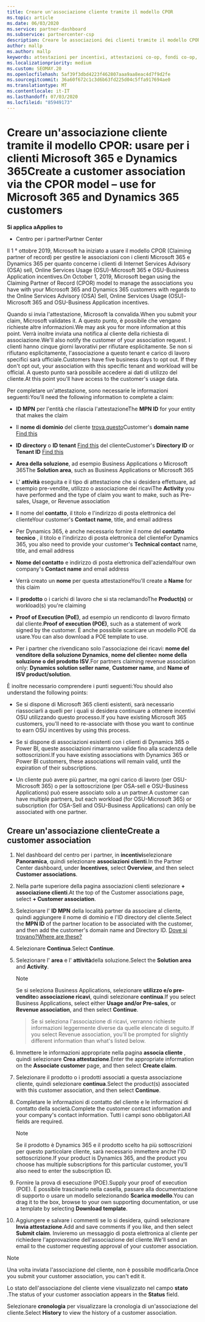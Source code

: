```yaml
---
title: Creare un'associazione cliente tramite il modello CPOR
ms.topic: article
ms.date: 06/03/2020
ms.service: partner-dashboard
ms.subservice: partnercenter-csp
description: Creare le associazioni dei clienti tramite il modello CPOR (Claiming partner of record). Consente di gestire le vendite, l'utilizzo & gli incentivi per i clienti Microsoft 365 e Dynamics 365.
author: mallp
ms.author: mallp
keywords: attestazioni per incentivi, attestazioni co-op, fondi co-op, OSU, OSA, ISV, associazione di ricavi
ms.localizationpriority: medium
ms.custom: SEOMAY.20
ms.openlocfilehash: 5af39f3dbd4223f462807aaa9aa8eac4d7f9d2fe
ms.sourcegitcommit: 36a60f672c1c3d6b63fd225d04c5ffa917694ae0
ms.translationtype: MT
ms.contentlocale: it-IT
ms.lasthandoff: 07/03/2020
ms.locfileid: "85949173"
---
```

# <a name="create-a-customer-association-via-the-cpor-model--use-for-microsoft-365-and-dynamics-365-customers"></a><span data-ttu-id="93641-105">Creare un'associazione cliente tramite il modello CPOR: usare per i clienti Microsoft 365 e Dynamics 365</span><span class="sxs-lookup"><span data-stu-id="93641-105">Create a customer association via the CPOR model – use for Microsoft 365 and Dynamics 365 customers</span></span>

<span data-ttu-id="93641-106">**Si applica a**</span><span class="sxs-lookup"><span data-stu-id="93641-106">**Applies to**</span></span>

- <span data-ttu-id="93641-107">Centro per i partner</span><span class="sxs-lookup"><span data-stu-id="93641-107">Partner Center</span></span>

<span data-ttu-id="93641-108">Il 1 ° ottobre 2019, Microsoft ha iniziato a usare il modello CPOR (Claiming partner of record) per gestire le associazioni con i clienti Microsoft 365 e Dynamics 365 per quanto concerne i clienti di Internet Services Advisory (OSA) sell, Online Services Usage (OSU)-Microsoft 365 e OSU-Business Application incentives.</span><span class="sxs-lookup"><span data-stu-id="93641-108">On October 1, 2019, Microsoft began using the Claiming Partner of Record (CPOR) model to manage the associations you have with your Microsoft 365 and Dynamics 365 customers with regards to the Online Services Advisory (OSA) Sell, Online Services Usage (OSU)-Microsoft 365 and OSU-Business Application incentives.</span></span>

<span data-ttu-id="93641-109">Quando si invia l'attestazione, Microsoft la convalida.</span><span class="sxs-lookup"><span data-stu-id="93641-109">When you submit your claim, Microsoft validates it.</span></span> <span data-ttu-id="93641-110">A questo punto, è possibile che vengano richieste altre informazioni.</span><span class="sxs-lookup"><span data-stu-id="93641-110">We may ask you for more information at this point.</span></span> <span data-ttu-id="93641-111">Verrà inoltre inviata una notifica al cliente della richiesta di associazione.</span><span class="sxs-lookup"><span data-stu-id="93641-111">We'll also notify the customer of your association request.</span></span> <span data-ttu-id="93641-112">I clienti hanno cinque giorni lavorativi per rifiutare esplicitamente. Se non si rifiutano esplicitamente, l'associazione a questo tenant e carico di lavoro specifici sarà ufficiale.</span><span class="sxs-lookup"><span data-stu-id="93641-112">Customers have five business days to opt out. If they don't opt out, your association with this specific tenant and workload will be official.</span></span> <span data-ttu-id="93641-113">A questo punto sarà possibile accedere ai dati di utilizzo del cliente.</span><span class="sxs-lookup"><span data-stu-id="93641-113">At this point you'll have access to the customer's usage data.</span></span> 

<span data-ttu-id="93641-114">Per completare un'attestazione, sono necessarie le informazioni seguenti:</span><span class="sxs-lookup"><span data-stu-id="93641-114">You'll need the following information to complete a claim:</span></span>

- <span data-ttu-id="93641-115">**ID MPN** per l'entità che rilascia l'attestazione</span><span class="sxs-lookup"><span data-stu-id="93641-115">The **MPN ID** for your entity that makes the claim</span></span>

- <span data-ttu-id="93641-116">Il **nome di dominio** del cliente [trova questo](https://docs.microsoft.com/partner-center/find-customer-domain-name)</span><span class="sxs-lookup"><span data-stu-id="93641-116">Customer's **domain name** [Find this](https://docs.microsoft.com/partner-center/find-customer-domain-name)</span></span>

- <span data-ttu-id="93641-117">**ID directory** o **ID tenant** [Find this](https://docs.microsoft.com/partner-center/find-customer-domain-name) del cliente</span><span class="sxs-lookup"><span data-stu-id="93641-117">Customer's **Directory ID** or **Tenant ID** [Find this](https://docs.microsoft.com/partner-center/find-customer-domain-name)</span></span>

- <span data-ttu-id="93641-118">**Area della soluzione**, ad esempio Business Applications o Microsoft 365</span><span class="sxs-lookup"><span data-stu-id="93641-118">The **Solution area**, such as Business Applications or Microsoft 365</span></span>

- <span data-ttu-id="93641-119">L' **attività** eseguita e il tipo di attestazione che si desidera effettuare, ad esempio pre-vendite, utilizzo o associazione dei ricavi</span><span class="sxs-lookup"><span data-stu-id="93641-119">The **Activity** you have performed and the type of claim you want to make, such as Pre-sales, Usage, or Revenue association</span></span>

- <span data-ttu-id="93641-120">Il nome del **contatto**, il titolo e l'indirizzo di posta elettronica del cliente</span><span class="sxs-lookup"><span data-stu-id="93641-120">Your customer's **Contact name**, title, and email address</span></span>

- <span data-ttu-id="93641-121">Per Dynamics 365, è anche necessario fornire il nome del **contatto tecnico** , il titolo e l'indirizzo di posta elettronica del cliente</span><span class="sxs-lookup"><span data-stu-id="93641-121">For Dynamics 365, you also need to provide your customer's **Technical contact** name, title, and email address</span></span>

- <span data-ttu-id="93641-122">**Nome del contatto** e indirizzo di posta elettronica dell'azienda</span><span class="sxs-lookup"><span data-stu-id="93641-122">Your own company's **Contact name** and email address</span></span>

- <span data-ttu-id="93641-123">Verrà creato un **nome** per questa attestazione</span><span class="sxs-lookup"><span data-stu-id="93641-123">You'll create a **Name** for this claim</span></span>

- <span data-ttu-id="93641-124">Il **prodotto** o i carichi di lavoro che si sta reclamando</span><span class="sxs-lookup"><span data-stu-id="93641-124">The **Product(s)** or workload(s) you're claiming</span></span>

- <span data-ttu-id="93641-125">**Proof of Execution (PoE)**, ad esempio un rendiconto di lavoro firmato dal cliente.</span><span class="sxs-lookup"><span data-stu-id="93641-125">**Proof of execution (POE)**, such as a statement of work signed by the customer.</span></span> <span data-ttu-id="93641-126">È anche possibile scaricare un modello POE da usare.</span><span class="sxs-lookup"><span data-stu-id="93641-126">You can also download a POE template to use.</span></span>

- <span data-ttu-id="93641-127">Per i partner che rivendicano solo l'associazione dei ricavi: **nome del venditore della soluzione Dynamics**, **nome del cliente**e **nome della soluzione o del prodotto ISV**.</span><span class="sxs-lookup"><span data-stu-id="93641-127">For partners claiming revenue association only: **Dynamics solution seller name**, **Customer name**, and **Name of ISV product/solution**.</span></span> 

<span data-ttu-id="93641-128">È inoltre necessario comprendere i punti seguenti:</span><span class="sxs-lookup"><span data-stu-id="93641-128">You should also understand the following points:</span></span>

- <span data-ttu-id="93641-129">Se si dispone di Microsoft 365 clienti esistenti, sarà necessario riassociarli a quelli per i quali si desidera continuare a ottenere incentivi OSU utilizzando questo processo.</span><span class="sxs-lookup"><span data-stu-id="93641-129">If you have existing Microsoft 365 customers, you'll need to re-associate with those you want to continue to earn OSU incentives by using this process.</span></span>

- <span data-ttu-id="93641-130">Se si dispone di associazioni esistenti con i clienti di Dynamics 365 o Power BI, queste associazioni rimarranno valide fino alla scadenza delle sottoscrizioni.</span><span class="sxs-lookup"><span data-stu-id="93641-130">If you have existing associations with Dynamics 365 or Power BI customers, these associations will remain valid, until the expiration of their subscriptions.</span></span>

- <span data-ttu-id="93641-131">Un cliente può avere più partner, ma ogni carico di lavoro (per OSU-Microsoft 365) o per la sottoscrizione (per OSA-sell e OSU-Business Applications) può essere associato solo a un partner.</span><span class="sxs-lookup"><span data-stu-id="93641-131">A customer can have multiple partners, but each workload (for OSU-Microsoft 365) or subscription (for OSA-Sell and OSU-Business Applications) can only be associated with one partner.</span></span>

## <a name="create-a-customer-association"></a><span data-ttu-id="93641-132">Creare un'associazione cliente</span><span class="sxs-lookup"><span data-stu-id="93641-132">Create a customer association</span></span>

1. <span data-ttu-id="93641-133">Nel dashboard del centro per i partner, in **incentivi**selezionare **Panoramica**, quindi selezionare **associazioni clienti**.</span><span class="sxs-lookup"><span data-stu-id="93641-133">In the Partner Center dashboard, under **Incentives**, select **Overview**, and then select **Customer associations**.</span></span> 

2. <span data-ttu-id="93641-134">Nella parte superiore della pagina associazioni clienti selezionare **+ associazione clienti**.</span><span class="sxs-lookup"><span data-stu-id="93641-134">At the top of the Customer associations page, select **+ Customer association**.</span></span>

3. <span data-ttu-id="93641-135">Selezionare l' **ID MPN** della località partner da associare al cliente, quindi aggiungere il nome di dominio e l'ID directory del cliente.</span><span class="sxs-lookup"><span data-stu-id="93641-135">Select the **MPN ID** of the partner location to be associated with the customer, and then add the customer's domain name and Directory ID.</span></span> [<span data-ttu-id="93641-136">Dove si trovano?</span><span class="sxs-lookup"><span data-stu-id="93641-136">Where are these?</span></span>](https://docs.microsoft.com/partner-center/find-customer-domain-name)

4. <span data-ttu-id="93641-137">Selezionare **Continua**.</span><span class="sxs-lookup"><span data-stu-id="93641-137">Select **Continue**.</span></span>

5. <span data-ttu-id="93641-138">Selezionare l' **area** e l' **attività**della soluzione.</span><span class="sxs-lookup"><span data-stu-id="93641-138">Select the **Solution area** and **Activity**.</span></span> 

   >[!Note]
   >
   ><span data-ttu-id="93641-139">Se si seleziona Business Applications, selezionare **utilizzo e/o pre-vendite**o **associazione ricavi**, quindi selezionare **continua**.</span><span class="sxs-lookup"><span data-stu-id="93641-139">If you select Business Applications, select either **Usage and/or Pre-sales**, or **Revenue association**, and then select **Continue**.</span></span> 

   ><span data-ttu-id="93641-140">Se si seleziona l'associazione di ricavi, verranno richieste informazioni leggermente diverse da quelle elencate di seguito.</span><span class="sxs-lookup"><span data-stu-id="93641-140">If you select Revenue association, you'll be prompted for slightly different information than what's listed below.</span></span>

6. <span data-ttu-id="93641-141">Immettere le informazioni appropriate nella pagina **associa cliente** , quindi selezionare **Crea attestazione**.</span><span class="sxs-lookup"><span data-stu-id="93641-141">Enter the appropriate information on the **Associate customer** page, and then select **Create claim**.</span></span>

7. <span data-ttu-id="93641-142">Selezionare il prodotto o i prodotti associati a questa associazione cliente, quindi selezionare **continua**.</span><span class="sxs-lookup"><span data-stu-id="93641-142">Select the product(s) associated with this customer association, and then select **Continue**.</span></span>

8. <span data-ttu-id="93641-143">Completare le informazioni di contatto del cliente e le informazioni di contatto della società.</span><span class="sxs-lookup"><span data-stu-id="93641-143">Complete the customer contact information and your company's contact information.</span></span> <span data-ttu-id="93641-144">Tutti i campi sono obbligatori.</span><span class="sxs-lookup"><span data-stu-id="93641-144">All fields are required.</span></span> 

   >[!NOTE]
   ><span data-ttu-id="93641-145">Se il prodotto è Dynamics 365 e il prodotto scelto ha più sottoscrizioni per questo particolare cliente, sarà necessario immettere anche l'ID sottoscrizione.</span><span class="sxs-lookup"><span data-stu-id="93641-145">If your product is Dynamics 365, and the product you choose has multiple subscriptions for this particular customer, you'll also need to enter the subscription ID.</span></span>

9. <span data-ttu-id="93641-146">Fornire la prova di esecuzione (POE).</span><span class="sxs-lookup"><span data-stu-id="93641-146">Supply your proof of execution (POE).</span></span> <span data-ttu-id="93641-147">È possibile trascinarlo nella casella, passare alla documentazione di supporto o usare un modello selezionando **Scarica modello**.</span><span class="sxs-lookup"><span data-stu-id="93641-147">You can drag it to the box, browse to your own supporting documentation, or use a template by selecting **Download template**.</span></span> 

10. <span data-ttu-id="93641-148">Aggiungere e salvare i commenti se lo si desidera, quindi selezionare **Invia attestazione**.</span><span class="sxs-lookup"><span data-stu-id="93641-148">Add and save comments if you like, and then select **Submit claim**.</span></span> <span data-ttu-id="93641-149">Invieremo un messaggio di posta elettronica al cliente per richiedere l'approvazione dell'associazione del cliente.</span><span class="sxs-lookup"><span data-stu-id="93641-149">We'll send an email to the customer requesting approval of your customer association.</span></span>

   >[!NOTE]
   ><span data-ttu-id="93641-150">Una volta inviata l'associazione del cliente, non è possibile modificarla.</span><span class="sxs-lookup"><span data-stu-id="93641-150">Once you submit your customer association, you can't edit it.</span></span>

<span data-ttu-id="93641-151">Lo stato dell'associazione del cliente viene visualizzato nel campo **stato** .</span><span class="sxs-lookup"><span data-stu-id="93641-151">The status of your customer association appears in the **Status** field.</span></span>

<span data-ttu-id="93641-152">Selezionare **cronologia** per visualizzare la cronologia di un'associazione del cliente.</span><span class="sxs-lookup"><span data-stu-id="93641-152">Select **History** to view the history of a customer association.</span></span>
